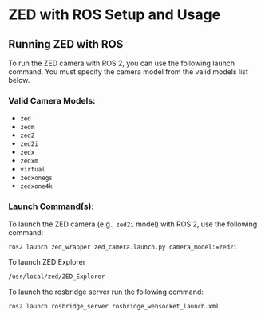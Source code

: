 # ZED with ROS Setup and Usage

## Running ZED with ROS

To run the ZED camera with ROS 2, you can use the following launch command. You must specify the camera model from the valid models list below.

### Valid Camera Models:
- `zed`
- `zedm`
- `zed2`
- `zed2i`
- `zedx`
- `zedxm`
- `virtual`
- `zedxonegs`
- `zedxone4k`

### Launch Command(s):

To launch the ZED camera (e.g., `zed2i` model) with ROS 2, use the following command:

```bash
ros2 launch zed_wrapper zed_camera.launch.py camera_model:=zed2i
```

To launch ZED Explorer

```bash
/usr/local/zed/ZED_Explorer
```

To launch the rosbridge server run the following command:

```bash
ros2 launch rosbridge_server rosbridge_websocket_launch.xml 
```

